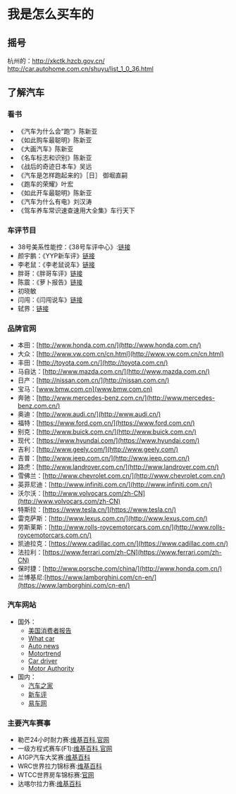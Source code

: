 # 我是怎么买车的

## 摇号
杭州的：http://xkctk.hzcb.gov.cn/
http://car.autohome.com.cn/shuyu/list_1_0_36.html

## 了解汽车

### 看书

- 《汽车为什么会“跑”》陈新亚
- 《如此购车最聪明》陈新亚 
- 《大画汽车》陈新亚
- 《名车标志和识别》陈新亚
- 《战后的奇迹日本车》吴远
- 《汽车是怎样跑起来的》［日］ 御堀直嗣 
- 《跑车的荣耀》叶宏
- 《如此开车最聪明》陈新亚
- 《汽车为什么有电》刘汉涛
- 《驾车养车常识速查速用大全集》车行天下

### 车评节目
- 38号美系性能控：《38号车评中心》:[链接](http://i.youku.com/i/UMTUxMTg3NjU0MA)
- 颜宇鹏：《YYP新车评》[链接](http://www.xincheping.com/video/)
- 李老鼠：《李老鼠说车》[链接](http://i.youku.com/u/UMzA3ODE3NjcxNg==)
- 胖哥：《胖哥车评》[链接](http://news.auto.sina.com.cn/video/panggeshiche/)
- 陈震：《萝卜报告》[链接](http://i.youku.com/u/UMTcwODYxMDY1Mg==)
- 初晓敏
- 闫闯：《闫闯说车》[链接](http://i.youku.com/i/UMzMwOTU4NjEwMA==?spm=a2hzp.8253869.0.0)
- 轼界：[链接](http://www.yizhibo.com/member/personel/user_info?memberid=28564937)


### 品牌官网
- 本田：[http://www.honda.com.cn/](http://www.honda.com.cn/)
- 大众：[http://www.vw.com.cn/cn.html](http://www.vw.com.cn/cn.html)
- 丰田：[http://toyota.com.cn/](http://toyota.com.cn/)
- 马自达：[http://www.mazda.com.cn/](http://www.mazda.com.cn/)
- 日产：[http://nissan.com.cn/](http://nissan.com.cn/)
- 宝马：[www.bmw.com.cn](www.bmw.com.cn)
- 奔驰：[http://www.mercedes-benz.com.cn/](http://www.mercedes-benz.com.cn/)
- 奥迪：[http://www.audi.cn/](http://www.audi.cn/)
- 福特：[https://www.ford.com.cn/](https://www.ford.com.cn/)
- 别克：[http://www.buick.com.cn/](http://www.buick.com.cn/)
- 现代：[https://www.hyundai.com/](https://www.hyundai.com/)
- 吉利：[http://www.geely.com/](http://www.geely.com/)
- 吉普：[http://www.jeep.com.cn/](http://www.jeep.com.cn/)
- 路虎：[http://www.landrover.com.cn/](http://www.landrover.com.cn/)
- 雪佛兰：[http://www.chevrolet.com.cn/](http://www.chevrolet.com.cn/)
- 英菲尼迪：[http://www.infiniti.com.cn/](http://www.infiniti.com.cn/)
- 沃尔沃：[http://www.volvocars.com/zh-CN](http://www.volvocars.com/zh-CN)
- 特斯拉：[https://www.tesla.cn/](https://www.tesla.cn/)
- 雷克萨斯：[http://www.lexus.com.cn/](http://www.lexus.com.cn/)
- 劳斯莱斯：[http://www.rolls-roycemotorcars.com.cn/](http://www.rolls-roycemotorcars.com.cn/)
- 凯迪拉克：[https://www.cadillac.com.cn/](https://www.cadillac.com.cn/)
- 法拉利：[https://www.ferrari.com/zh-CN](https://www.ferrari.com/zh-CN)
- 保时捷：[http://www.porsche.com/china/](http://www.honda.com.cn/)
- 兰博基尼:[https://www.lamborghini.com/cn-en/](https://www.lamborghini.com/cn-en/)



### 汽车网站
- 国外：
    - [美国消费者报告](http://www.consumerreports.org/)
    - [What car](https://www.whatcar.com/)
    - [Auto news](http://www.autonews.com/)
    - [Motortrend](http://www.motortrend.com/)
    - [Car driver](http://www.caranddriver.com/)
    - [Motor Authority](http://www.motorauthority.com/)
- 国内：
    - [汽车之家](http://www.autohome.com.cn/)
    - [新车评](http://www.xincheping.com/)
    - [易车网](http://www.yiche.com)


### 主要汽车赛事
- 勒芒24小时耐力赛:[维基百科](https://zh.wikipedia.org/wiki/%E5%8B%92%E8%8A%9224%E5%B0%8F%E6%97%B6%E8%80%90%E5%8A%9B%E8%B5%9B),[官网](http://www.lemans.org/)
- 一级方程式赛车(F1):[维基百科](https://zh.wikipedia.org/wiki/%E4%B8%80%E7%BA%A7%E6%96%B9%E7%A8%8B%E5%BC%8F%E8%B5%9B%E8%BD%A6),[官网](http://www.formula1.com/)
- A1GP汽车大奖赛:[维基百科](https://zh.wikipedia.org/zh-hans/A1GP%E6%B1%BD%E8%BD%A6%E5%A4%A7%E5%A5%96%E8%B5%9B)
- WRC世界拉力锦标赛:[维基百科](https://zh.wikipedia.org/wiki/%E4%B8%96%E7%95%8C%E6%8B%89%E5%8A%9B%E9%94%A6%E6%A0%87%E8%B5%9B)
- WTCC世界房车锦标赛:[官网](https://www.fiawtcc.com/)
- 达喀尔拉力赛:[维基百科](https://zh.wikipedia.org/wiki/%E8%BE%BE%E5%96%80%E5%B0%94%E6%8B%89%E5%8A%9B%E8%B5%9B)


